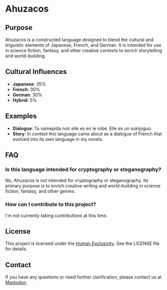 # Ahuzacos

## Purpose
Ahuzacos is a constructed language designed to blend the cultural and linguistic elements of Japanese, French, and German. It is intended for use in science fiction, fantasy, and other creative contexts to enrich storytelling and world-building.

## Cultural Influences
- **Japanese**: 35%
- **French**: 30%
- **German**: 30%
- **Hybrid**: 5%

## Examples

- **Dialogue**: Ta vamepida noir elle es en le robe. Elle es un sukijoguo.
- **Story**: In context this language came about as a dialogue of French that evolved into its own language in my novels.

## FAQ
### Is this language intended for cryptography or steganography?
No, Ahuzacos is not intended for cryptography or steganography. Its primary purpose is to enrich creative writing and world-building in science fiction, fantasy, and other genres.

### How can I contribute to this project?
I'm not currently taking contributions at this time.

## License
This project is licensed under the [Human Exclusivity](LICENSE). See the LICENSE file for details.

## Contact
If you have any questions or need further clarification, please contact us at [Mastodon]().
